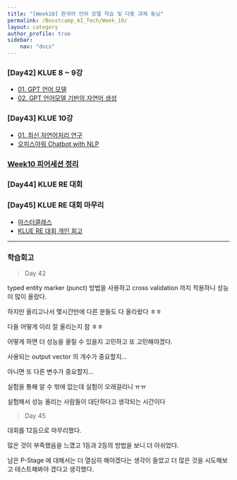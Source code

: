 ```yaml
---
title: "[Week10] 한국어 언어 모델 학습 및 다중 과제 튜닝"
permalink: /Boostcamp_AI_Tech/Week_10/
layout: category
author_profile: true
sidebar:
    nav: "docs"
---
```


### [Day42] KLUE 8 ~ 9강

- [01. GPT 언어 모델]({{site.url}}/boostcamp_ai_tech/week_10/day_42/01.-GPT-Language-Model/)
- [02. GPT 언어모델 기반의 자연어 생성]({{site.url}}/boostcamp_ai_tech/week_10/day_42/02.-NLG-based-GPT-Language-Model/)

### [Day43] KLUE 10강

- [01. 최신 자연어처리 연구]({{site.url}}/boostcamp_ai_tech/week_10/day_43/01.-Recent-NLP-Study/)
- [오피스아워 Chatbot with NLP]({{site.url}}/boostcamp_ai_tech/week_10/day_43/OfficeHour-Chatbot-With-NLP/)

### [Week10 피어세션 정리](https://github.com/sangmandu/SangSangPlus/tree/main/Meet-up%20log/Week%202)

### [Day44] KLUE RE 대회

### [Day45] KLUE RE 대회 마무리

- [마스터클래스]({{site.url}}/boostcamp_ai_tech/week_10/day_45/MasterClass-KimSunghyun-Master/)
- [KLUE RE 대회 개인 회고]({{site.url}}/boostcamp_ai_tech/week_10/day_45/P-Stage-level-2-KLUE-Relation-Extraction/)
 
---
### 학습회고

> Day 42

typed entity marker (punct) 방법을 사용하고 cross validation 까지 적용하니 성능이 많이 
올랐다.

하지만 올리고나서 몇시간만에 다른 분들도 다 올라왔다 ㅎㅎ

다들 어떻게 이리 잘 올리는지 참 ㅎㅎ

어떻게 하면 더 성능을 올릴 수 있을지 고민하고 또 고민해야겠다.

사용되는 output vector 의 개수가 중요할지...

아니면 또 다른 변수가 중요할지...

실험을 통해 알 수 밖에 없는데 실험이 오래걸리니 ㅠㅠ

실험해서 성능 올리는 사람들이 대단하다고 생각되는 시간이다

> Day 45

대회를 12등으로 마무리했다.

많은 것이 부족했음을 느꼈고 1등과 2등의 방법을 보니 더 아쉬었다.

남은 P-Stage 에 대해서는 더 열심히 해야겠다는 생각이 들었고 더 많은 것을 시도해보고 테스트해봐야 겠다고
생각했다.
